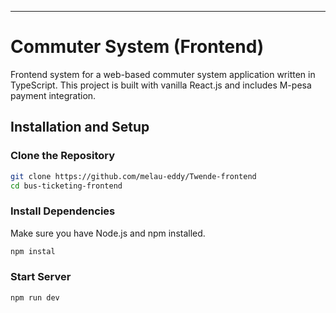 ***************
# Commuter System (Frontend)

Frontend system for a web-based commuter system application written in TypeScript. This project is built with vanilla React.js and includes M-pesa payment integration.

## Installation and Setup

### Clone the Repository
```bash
git clone https://github.com/melau-eddy/Twende-frontend
cd bus-ticketing-frontend
```


### Install Dependencies
Make sure you have Node.js and npm installed.

```bash
npm instal
```
### Start Server

```bash
npm run dev
```

